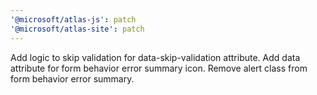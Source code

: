 ```yaml
---
'@microsoft/atlas-js': patch
'@microsoft/atlas-site': patch
---
```


Add logic to skip validation for data-skip-validation attribute. Add data attribute for form behavior error summary icon. Remove alert class from form behavior error summary.

